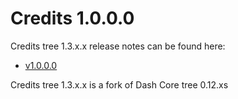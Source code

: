Credits 1.0.0.0
==================

Credits tree 1.3.x.x release notes can be found here:
- [v1.0.0.0](release-notes/credits/release-notes.md)

Credits tree 1.3.x.x is a fork of Dash Core tree 0.12.xs
